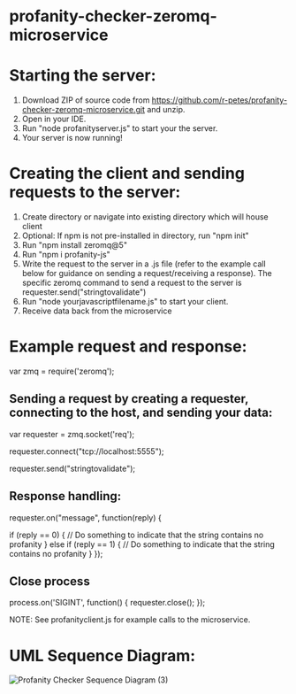 # profanity-checker-zeromq-microservice

# Starting the server: 
1. Download ZIP of source code from https://github.com/r-petes/profanity-checker-zeromq-microservice.git and unzip. 
2. Open in your IDE. 
6. Run "node profanityserver.js" to start your the server. 
7. Your server is now running!

# Creating the client and sending requests to the server:  
1. Create directory or navigate into existing directory which will house client 
2. Optional: If npm is not pre-installed in directory, run "npm init" 
3. Run "npm install zeromq@5"
4. Run "npm i profanity-js" 
5. Write the request to the server in a .js file (refer to the example call below for guidance on sending a request/receiving a response). The specific zeromq command to send a request to the server is requester.send("stringtovalidate")
6. Run "node yourjavascriptfilename.js" to start your client. 
7. Receive data back from the microservice 

<!-- Citation for this basic ZeroMQ microservice  -->
 <!-- Date: 7/15/2022
 Source code is adapted from ZeroMQ guide. 
 Source URL: https://zguide.zeromq.org/docs/chapter1/ -->

# Example request and response: 

var zmq = require('zeromq');

## Sending a request by creating a requester, connecting to the host, and sending your data: 

var requester = zmq.socket('req');

requester.connect("tcp://localhost:5555");

requester.send("stringtovalidate");


## Response handling: 

requester.on("message", function(reply) {

  if (reply  == 0) {
        // Do something to indicate that the string contains no profanity
    }
    else if (reply  == 1) {
        // Do something to indicate that the string contains no profanity
    }
});


## Close process

process.on('SIGINT', function() {
  requester.close();
});

NOTE: See profanityclient.js for example calls to the microservice. 

# UML Sequence Diagram: 

![Profanity Checker Sequence Diagram (3)](https://user-images.githubusercontent.com/73244447/180698896-ab1eff16-e951-44d3-b1e4-5795a196c1d4.png)
